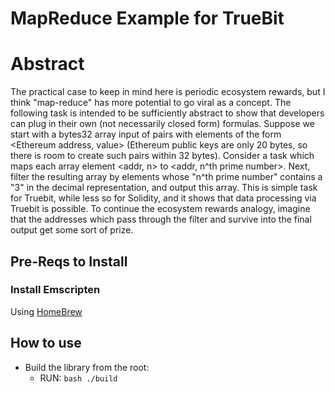 # MapReduce Example for TrueBit

# Abstract

The practical case to keep in mind here is periodic ecosystem rewards, but I think "map-reduce" has more potential to go viral as a concept.  The following task is intended to be sufficiently abstract to show that developers can plug in their own (not necessarily closed form) formulas.  Suppose we start with a bytes32 array input of pairs with elements of the form <Ethereum address, value> (Ethereum public keys are only 20 bytes, so there is room to create such pairs within 32 bytes).   Consider a task which maps each array element <addr, n> to <addr, n^th prime number>.  Next, filter the resulting array by elements whose "n^th prime number" contains a "3" in the decimal representation, and output this array.  This is simple task for Truebit, while less so for Solidity, and it shows that data processing via Truebit is possible.  To continue the ecosystem rewards analogy, imagine that the addresses which pass through the filter and survive into the final output get some sort of prize.

## Pre-Reqs to Install

### Install Emscripten

Using [HomeBrew](https://formulae.brew.sh/formula/emscripten)

## How to use

* Build the library from the root:
    * RUN: `bash ./build`

<TBD>

